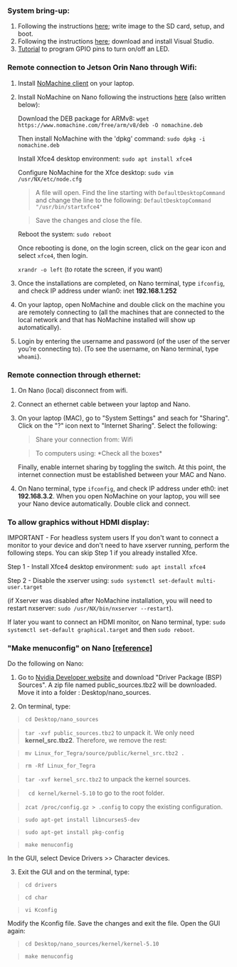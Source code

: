 ### System bring-up:
1. Following the instructions [here](https://developer.nvidia.com/embedded/learn/get-started-jetson-orin-nano-devkit#prepare); write image to the SD card, setup, and boot.
2. Following the instructions [here](https://www.youtube.com/watch?v=IbRmYCpF_ws); download and install Visual Studio.
3. [Tutorial](https://www.youtube.com/watch?v=JGMrDXCT_VM) to program GPIO pins to turn on/off an LED.

### Remote connection to Jetson Orin Nano through Wifi:
1. Install [NoMachine client](https://www.nomachine.com/product&p=NoMachine%20Enterprise%20Client) on your laptop.
2. Install NoMachine on Nano following the instructions [here](https://kb.nomachine.com/AR02R01074) (also written below):
   
   Download the DEB package for ARMv8: `wget https://www.nomachine.com/free/arm/v8/deb -O nomachine.deb`

   Then install NoMachine with the 'dpkg' command: `sudo dpkg -i nomachine.deb`

   Install Xfce4 desktop environment: `sudo apt install xfce4`  

   Configure NoMachine for the Xfce desktop: `sudo vim /usr/NX/etc/node.cfg`

      > A file will open. Find the line starting with `DefaultDesktopCommand` and change the line to the following: `DefaultDesktopCommand "/usr/bin/startxfce4"`
      
      > Save the changes and close the file.

   Reboot the system: `sudo reboot`

   Once rebooting is done, on the login screen, click on the gear icon and select `xfce4`, then login.

   `xrandr -o left` (to rotate the screen, if you want)


4. Once the installations are completed, on Nano terminal, type `ifconfig`, and check IP address under wlan0: inet **192.168.1.252**

5. On your laptop, open NoMachine and double click on the machine you are remotely connecting to (all the machines that are connected to the local network and that has NoMachine installed will show up automatically).
   

6. Login by entering the username and password (of the user of the server you’re connecting to). (To see the username, on Nano terminal, type `whoami`).


### Remote connection through ethernet:

1. On Nano (local) disconnect from wifi.
2. Connect an ethernet cable between your laptop and Nano.
3. On your laptop (MAC), go to "System Settings" and seach for "Sharing". 
   Click on the "?" icon next to "Internet Sharing". Select the following:
   
   > Share your connection from: Wifi
   
   > To computers using: \*Check all the boxes\*

   Finally, enable internet sharing by toggling the switch. At this point, the internet connection must be established between your MAC and Nano.

4. On Nano terminal, type `ifconfig`, and check IP address under eth0: inet  **192.168.3.2**. When you open NoMachine on your laptop, you will see your Nano device automatically. Double click and connect.

### To allow graphics without HDMI display:

IMPORTANT - For headless system users
If you don't want to connect a monitor to your device and don't need to have xserver running, perform the following steps. You can skip Step 1 if you already installed Xfce.

Step 1 -  Install Xfce4 desktop environment:
`sudo apt install xfce4`

Step 2 - Disable the xserver using:
`sudo systemctl set-default multi-user.target`

(if Xserver was disabled after NoMachine installation, you will need to restart nxserver: `sudo /usr/NX/bin/nxserver --restart`).

If later you want to connect an HDMI monitor, on Nano terminal, type: `sudo systemctl set-default graphical.target` and then `sudo reboot`.

### "Make menuconfig" on Nano [[reference]](https://www.youtube.com/watch?v=ttSy14bQKCE)

Do the following on Nano:
1. Go to [Nvidia Developer website](https://developer.nvidia.com/embedded/jetson-linux) and download "Driver Package (BSP) Sources".
   A zip file named public_sources.tbz2 will be downloaded. Move it into a folder : Desktop/nano_sources.
   
2. On terminal, type:
   
> `cd Desktop/nano_sources`

> `tar -xvf public_sources.tbz2` to unpack it. We only need **kernel_src.tbz2**. Therefore, we remove the rest:

> `mv Linux_for_Tegra/source/public/kernel_src.tbz2 .`

> `rm -Rf Linux_for_Tegra`

> `tar -xvf kernel_src.tbz2` to unpack the kernel sources.

> ` cd kernel/kernel-5.10` to go to the root folder.

> `zcat /proc/config.gz > .config` to copy the existing configuration.

> `sudo apt-get install libncurses5-dev`

> `sudo apt-get install pkg-config`

> `make menuconfig`

In the GUI, select Device Drivers >> Character devices.

3. Exit the GUI and on the terminal, type:

> `cd drivers`

> `cd char`

> `vi Kconfig`

Modify the Kconfig file. Save the changes and exit the file. Open the GUI again:

> `cd Desktop/nano_sources/kernel/kernel-5.10`

> `make menuconfig`



   
